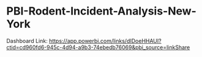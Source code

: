 # PBI-Rodent-Incident-Analysis-New-York
Dashboard Link: https://app.powerbi.com/links/dIDoeHHAUI?ctid=cd960fd6-945c-4d94-a9b3-74ebedb76069&pbi_source=linkShare
